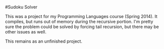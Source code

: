 #Sudoku Solver

This was a project for my Programming Languages course (Spring 2014).
It compiles, but runs out of memory during the recursive portion. I'm
pretty sure the problem could be solved by forcing tail recursion, but
there may be other issues as well.

This remains as an unfinished project.
